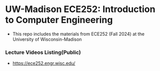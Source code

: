 # UW-Madison ECE252: Introduction to Computer Engineering
- This repo includes the materials from ECE252 (Fall 2024) at the University of Wisconsin-Madison

### Lecture Videos Listing(Public)
- https://ece252.engr.wisc.edu/

